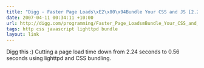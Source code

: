 ```yaml
---
title: "Digg - Faster Page Loads\xE2\x80\x94Bundle Your CSS and JS [2.24 to 0.56 seconds]"
date: 2007-04-11 00:34:11 +10:00
url: http://digg.com/programming/Faster_Page_LoadsmBundle_Your_CSS_and_JS_2_24_to_0_56_seconds
tags: http css javascript lighttpd bundle
layout: link
---
```

Digg this :) Cutting a page load time down from 2.24 seconds to 0.56 seconds using lighttpd and CSS bundling.
